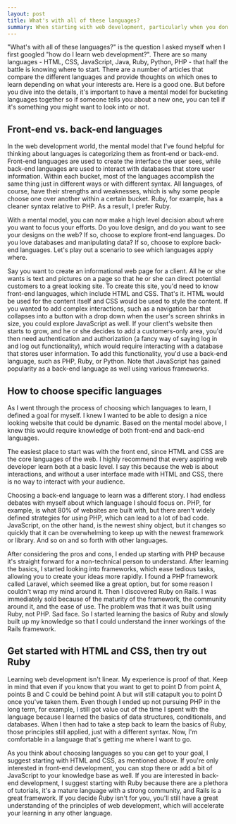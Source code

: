 ```yaml
---
layout: post
title: What's with all of these languages?
summary: When starting with web development, particularly when you don't have a mentor in the field, it can be overwhelming to figure out what you need to learn to get your vision out in the world. The purpose of this article is to provide a breakdown of how I chose which coding languages to learn and how I approached learning them.
---
```


"What's with all of these languages?" is the question I asked myself when I first googled "how do I learn web development?". There are so many languages - HTML, CSS, JavaScript, Java, Ruby, Python, PHP - that half the battle is knowing where to start. There are a number of articles that compare the different languages and provide thoughts on which ones to learn depending on what your interests are. Here is a good one. But before you dive into the details, it's important to have a mental model for bucketing languages together so if someone tells you about a new one, you can tell if it's something you might want to look into or not.

## Front-end vs. back-end languages
In the web development world, the mental model that I've found helpful for thinking about languages is categorizing them as front-end or back-end. Front-end languages are used to create the interface the user sees, while back-end languages are used to interact with databases that store user information. Within each bucket, most of the languages accomplish the same thing just in different ways or with different syntax. All languages, of course, have their strengths and weaknesses, which is why some people choose one over another within a certain bucket. Ruby, for example, has a cleaner syntax relative to PHP. As a result, I prefer Ruby.

With a mental model, you can now make a high level decision about where you want to focus your efforts. Do you love design, and do you want to see your designs on the web? If so, choose to explore front-end languages. Do you love databases and manipulating data? If so, choose to explore back-end languages. Let's play out a scenario to see which languages apply where.

Say you want to create an informational web page for a client. All he or she wants is text and pictures on a page so that he or she can direct potential customers to a great looking site. To create this site, you'd need to know front-end languages, which include HTML and CSS. That's it. HTML would be used for the content itself and CSS would be used to style the content. If you wanted to add complex interactions, such as a navigation bar that collapses into a button with a drop down when the user's screen shrinks in size, you could explore JavaScript as well. If your client's website then starts to grow, and he or she decides to add a customers-only area, you'd then need authentication and authorization (a fancy way of saying log in and log out functionality), which would require interacting with a database that stores user information. To add this functionality, you'd use a back-end language, such as PHP, Ruby, or Python. Note that JavaScript has gained popularity as a back-end language as well using various frameworks.

## How to choose specific languages
As I went through the process of choosing which languages to learn, I defined a goal for myself. I knew I wanted to be able to design a nice looking website that could be dynamic. Based on the mental model above, I knew this would require knowledge of both front-end and back-end languages.

The easiest place to start was with the front end, since HTML and CSS are the core languages of the web. I highly recommend that every aspiring web developer learn both at a basic level. I say this because the web is about interactions, and without a user interface made with HTML and CSS, there is no way to interact with your audience.

Choosing a back-end language to learn was a different story. I had endless debates with myself about which language I should focus on. PHP, for example, is what 80% of websites are built with, but there aren't widely defined strategies for using PHP, which can lead to a lot of bad code. JavaScript, on the other hand, is the newest shiny object, but it changes so quickly that it can be overwhelming to keep up with the newest framework or library. And so on and so forth with other languages.

After considering the pros and cons, I ended up starting with PHP because it's straight forward for a non-technical person to understand. After learning the basics, I started looking into frameworks, which ease tedious tasks, allowing you to create your ideas more rapidly. I found a PHP framework called Laravel, which seemed like a great option, but for some reason I couldn't wrap my mind around it. Then I discovered Ruby on Rails. I was immediately sold because of the maturity of the framework, the community around it, and the ease of use. The problem was that it was built using Ruby, not PHP. Sad face. So I started learning the basics of Ruby and slowly built up my knowledge so that I could understand the inner workings of the Rails framework. 

## Get started with HTML and CSS, then try out Ruby
Learning web development isn't linear. My experience is proof of that. Keep in mind that even if you know that you want to get to point D from point A, points B and C could be behind point A but will still catapult you to point D once you've taken them. Even though I ended up not pursuing PHP in the long term, for example, I still got value out of the time I spent with the language because I learned the basics of data structures, conditionals, and databases. When I then had to take a step back to learn the basics of Ruby, those principles still applied, just with a different syntax. Now, I'm comfortable in a language that's getting me where I want to go.

As you think about choosing languages so you can get to your goal, I suggest starting with HTML and CSS, as mentioned above. If you're only interested in front-end development, you can stop there or add a bit of JavaScript to your knowledge base as well. If you are interested in back-end development, I suggest starting with Ruby because there are a plethora of tutorials, it's a mature language with a strong community, and Rails is a great framework. If you decide Ruby isn't for you, you'll still have a great understanding of the principles of web development, which will accelerate your learning in any other language.